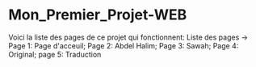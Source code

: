 # Mon_Premier_Projet-WEB
Voici la liste des pages de ce projet qui fonctionnent:
Liste des pages ->
                  Page 1: Page d'acceuil;
                                    Page 2: Abdel Halim;
                                              Page 3: Sawah;
                                                       Page 4: Original;
                                                                    page 5: Traduction         
